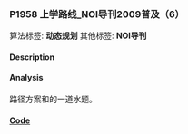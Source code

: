 ### P1958 上学路线_NOI导刊2009普及（6）

算法标签: **动态规划**
其他标签: **NOI导刊**


#### Description

#### Analysis

路径方案和的一道水题。

#### [Code](../cpp/p1958.cpp) 

